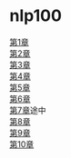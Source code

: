 # nlp100


[第1章](https://colab.research.google.com/drive/1IOCpyxWbMsMc0GeauzVRfdqEw_Yn0yxm)  
[第2章](https://colab.research.google.com/drive/164pyZhiTiweWGgTL5n3PkRkK7WBr1-1e)  
[第3章](https://colab.research.google.com/drive/1xB69ocp9N3Rb9M-TP7yAcUaNG_HNGorD)  
[第4章](https://colab.research.google.com/drive/1ExRiv6PqCRP2f3EFZpzgqwRjJfXAPoKZ)  
[第5章](https://colab.research.google.com/drive/1zhyevS4woApLpRdAnBQWl8DP2t8TSvjj)  
[第6章](https://colab.research.google.com/drive/1WPDZn0z5-6tj0-YUgYNvvNgQcYta--ff)  
[第7章](https://colab.research.google.com/drive/1_So0z92HR3HZ23UjEKL1He2t5SphYxoD)途中  
[第8章]()  
[第9章]()  
[第10章]()  
